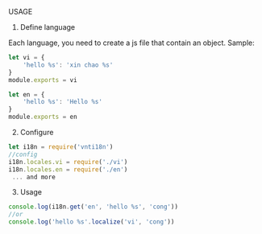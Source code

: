 USAGE

1. Define language

Each language, you need to create a js file that contain an object.
Sample:

```javascript
let vi = {
    'hello %s': 'xin chao %s'
}
module.exports = vi
```

```javascript
let en = {
    'hello %s': 'Hello %s'
}
module.exports = en
```

2. Configure

```javascript
let i18n = require('vnti18n')
//config
i18n.locales.vi = require('./vi')
i18n.locales.en = require('./en')
 ... and more
```

3. Usage

```javascript
console.log(i18n.get('en', 'hello %s', 'cong'))
//or
console.log('hello %s'.localize('vi', 'cong'))
```


